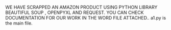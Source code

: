 WE HAVE SCRAPPED AN AMAZON PRODUCT USING PYTHON LIBRARY BEAUTIFUL SOUP , OPENPYXL AND REQUEST. YOU CAN CHECK DOCUMENTATION FOR OUR WORK IN THE WORD FILE ATTACHED..
a1.py is the main file.
